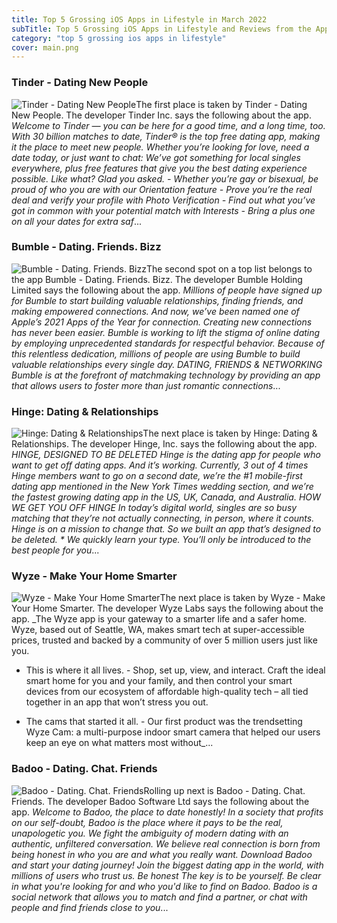 ```yaml
---
title: Top 5 Grossing iOS Apps in Lifestyle in March 2022
subTitle: Top 5 Grossing iOS Apps in Lifestyle and Reviews from the AppStore in March 2022.
category: "top 5 grossing ios apps in lifestyle"
cover: main.png
---
```


### Tinder - Dating New People

![Tinder - Dating New People](https://is4-ssl.mzstatic.com/image/thumb/Purple116/v4/26/de/5d/26de5d87-a045-6de2-b72b-0c11c2ee93cd/AppIcon-0-0-1x_U007emarketing-0-0-0-7-0-0-sRGB-0-0-0-GLES2_U002c0-512MB-85-220-0-0.png/100x100bb.png)The first place is taken by Tinder - Dating New People. The developer Tinder Inc. says the following about the app. _Welcome to Tinder — you can be here for a good time, and a long time, too. With 30 billion matches to date, Tinder® is the top free dating app, making it the place to meet new people. Whether you’re looking for love, need a date today, or just want to chat: We’ve got something for local singles everywhere, plus free features that give you the best dating experience possible. Like what? Glad you asked.   - Whether you’re gay or bisexual, be proud of who you are with our Orientation feature - Prove you’re the real deal and verify your profile with Photo Verification  - Find out what you’ve got in common with your potential match with Interests - Bring a plus one on all your dates for extra saf_...

### Bumble - Dating. Friends. Bizz

![Bumble - Dating. Friends. Bizz](https://is2-ssl.mzstatic.com/image/thumb/Purple112/v4/a7/b5/32/a7b5320d-ebae-a2c5-2caf-6346646bb9ee/AppIcon-1x_U007emarketing-0-7-0-85-220.png/100x100bb.png)The second spot on a top list belongs to the app Bumble - Dating. Friends. Bizz. The developer Bumble Holding Limited says the following about the app. _Millions of people have signed up for Bumble to start building valuable relationships, finding friends, and making empowered connections. And now, we’ve been named one of Apple’s 2021 Apps of the Year for connection. Creating new connections has never been easier. Bumble is working to lift the stigma of online dating by employing unprecedented standards for respectful behavior. Because of this relentless dedication, millions of people are using Bumble to build valuable relationships every single day.  DATING, FRIENDS & NETWORKING  Bumble is at the forefront of matchmaking technology by providing an app that allows users to foster more than just romantic connections_...

### Hinge: Dating & Relationships

![Hinge: Dating & Relationships](https://is3-ssl.mzstatic.com/image/thumb/Purple122/v4/e7/92/40/e7924070-ef27-dc2b-7406-c89c0c57e596/AppIcon-1x_U007emarketing-0-5-0-85-220.png/100x100bb.png)The next place is taken by Hinge: Dating & Relationships. The developer Hinge, Inc. says the following about the app. _HINGE, DESIGNED TO BE DELETED Hinge is the dating app for people who want to get off dating apps. And it’s working. Currently, 3 out of 4 times Hinge members want to go on a second date, we’re the #1 mobile-first dating app mentioned in the New York Times wedding section, and we’re the fastest growing dating app in the US, UK, Canada, and Australia.  HOW WE GET YOU OFF HINGE In today’s digital world, singles are so busy matching that they’re not actually connecting, in person, where it counts. Hinge is on a mission to change that. So we built an app that’s designed to be deleted.  * We quickly learn your type. You’ll only be introduced to the best people for you_...

### Wyze - Make Your Home Smarter

![Wyze - Make Your Home Smarter](https://is5-ssl.mzstatic.com/image/thumb/Purple122/v4/db/ec/bc/dbecbc98-bc7a-901f-696d-d98f95c4dcb9/AppIcon-0-0-1x_U007emarketing-0-0-0-7-0-0-sRGB-0-0-0-GLES2_U002c0-512MB-85-220-0-0.png/100x100bb.png)The next place is taken by Wyze - Make Your Home Smarter. The developer Wyze Labs says the following about the app. _The Wyze app is your gateway to a smarter life and a safer home. Wyze, based out of Seattle, WA, makes smart tech at super-accessible prices, trusted and backed by a community of over 5 million users just like you.       - This is where it all lives.   - Shop, set up, view, and interact. Craft the ideal smart home for you and your family, and then control your smart devices from our ecosystem of affordable high-quality tech – all tied together in an app that won’t stress you out.       - The cams that started it all.   - Our first product was the trendsetting Wyze Cam: a multi-purpose indoor smart camera that helped our users keep an eye on what matters most without_...

### Badoo - Dating. Chat. Friends

![Badoo - Dating. Chat. Friends](https://is5-ssl.mzstatic.com/image/thumb/Purple122/v4/ca/b3/09/cab30922-5097-d2f4-c362-f152dd19679d/AppIcon-0-0-1x_U007emarketing-0-0-0-7-0-0-sRGB-0-0-0-GLES2_U002c0-512MB-85-220-0-0.png/100x100bb.png)Rolling up next is Badoo - Dating. Chat. Friends. The developer Badoo Software Ltd says the following about the app. _Welcome to Badoo, the place to date honestly!   In a society that profits on our self-doubt, Badoo is the place where it pays to be the real, unapologetic you. We fight the ambiguity of modern dating with an authentic, unfiltered conversation. We believe real connection is born from being honest in who you are and what you really want.   Download Badoo and start your dating journey! Join the biggest dating app in the world, with millions of users who trust us.   Be honest  The key is to be yourself. Be clear in what you're looking for and who you'd like to find on Badoo. Badoo is a social network that allows you to match and find a partner, or chat with people and find friends close to you_...

